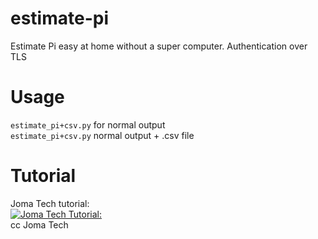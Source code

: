 # estimate-pi
Estimate Pi easy at home without a super computer.
Authentication over TLS

# Usage
```estimate_pi+csv.py``` for normal output
<br>
```estimate_pi+csv.py``` normal output + .csv file

# Tutorial
Joma Tech tutorial:
<br>
[![Joma Tech Tutorial:](https://img.youtube.com/vi/pvimAM_SLic/0.jpg)](http://www.youtube.com/watch?v=pvimAM_SLic)
<br>
cc Joma Tech
